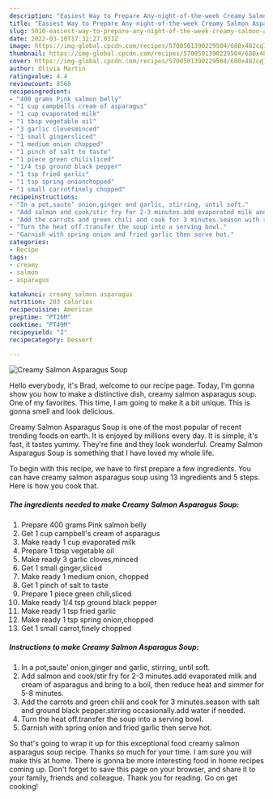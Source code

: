 ```yaml
---
description: "Easiest Way to Prepare Any-night-of-the-week Creamy Salmon Asparagus Soup"
title: "Easiest Way to Prepare Any-night-of-the-week Creamy Salmon Asparagus Soup"
slug: 5010-easiest-way-to-prepare-any-night-of-the-week-creamy-salmon-asparagus-soup
date: 2022-03-10T17:32:27.031Z
image: https://img-global.cpcdn.com/recipes/5700501390229504/680x482cq70/creamy-salmon-asparagus-soup-recipe-main-photo.jpg
thumbnail: https://img-global.cpcdn.com/recipes/5700501390229504/680x482cq70/creamy-salmon-asparagus-soup-recipe-main-photo.jpg
cover: https://img-global.cpcdn.com/recipes/5700501390229504/680x482cq70/creamy-salmon-asparagus-soup-recipe-main-photo.jpg
author: Olivia Martin
ratingvalue: 4.4
reviewcount: 8560
recipeingredient:
- "400 grams Pink salmon belly"
- "1 cup campbells cream of asparagus"
- "1 cup evaporated milk"
- "1 tbsp vegetable oil"
- "3 garlic clovesminced"
- "1 small gingersliced"
- "1 medium onion chopped"
- "1 pinch of salt to taste"
- "1 piece green chilisliced"
- "1/4 tsp ground black pepper"
- "1 tsp fried garlic"
- "1 tsp spring onionchopped"
- "1 small carrotfinely chopped"
recipeinstructions:
- "In a pot,saute’ onion,ginger and garlic, stirring, until soft."
- "Add salmon and cook/stir fry for 2-3 minutes.add evaporated milk and cream of asparagus and bring to a boil, then reduce heat and simmer for 5-8 minutes."
- "Add the carrots and green chili and cook for 3 minutes.season with salt and ground black pepper.stirring occasionally.add water if needed."
- "Turn the heat off.transfer the soup into a serving bowl."
- "Garnish with spring onion and fried garlic then serve hot."
categories:
- Recipe
tags:
- creamy
- salmon
- asparagus

katakunci: creamy salmon asparagus 
nutrition: 203 calories
recipecuisine: American
preptime: "PT26M"
cooktime: "PT49M"
recipeyield: "2"
recipecategory: Dessert

---
```



![Creamy Salmon Asparagus Soup](https://img-global.cpcdn.com/recipes/5700501390229504/680x482cq70/creamy-salmon-asparagus-soup-recipe-main-photo.jpg)

Hello everybody, it's Brad, welcome to our recipe page. Today, I'm gonna show you how to make a distinctive dish, creamy salmon asparagus soup. One of my favorites. This time, I am going to make it a bit unique. This is gonna smell and look delicious.



Creamy Salmon Asparagus Soup is one of the most popular of recent trending foods on earth. It is enjoyed by millions every day. It is simple, it's fast, it tastes yummy. They're fine and they look wonderful. Creamy Salmon Asparagus Soup is something that I have loved my whole life.


To begin with this recipe, we have to first prepare a few ingredients. You can have creamy salmon asparagus soup using 13 ingredients and 5 steps. Here is how you cook that.

<!--inarticleads1-->

##### The ingredients needed to make Creamy Salmon Asparagus Soup:

1. Prepare 400 grams Pink salmon belly
1. Get 1 cup campbell&#39;s cream of asparagus
1. Make ready 1 cup evaporated milk
1. Prepare 1 tbsp vegetable oil
1. Make ready 3 garlic cloves,minced
1. Get 1 small ginger,sliced
1. Make ready 1 medium onion, chopped
1. Get 1 pinch of salt to taste
1. Prepare 1 piece green chili,sliced
1. Make ready 1/4 tsp ground black pepper
1. Make ready 1 tsp fried garlic
1. Make ready 1 tsp spring onion,chopped
1. Get 1 small carrot,finely chopped




<!--inarticleads2-->

##### Instructions to make Creamy Salmon Asparagus Soup:

1. In a pot,saute’ onion,ginger and garlic, stirring, until soft.
1. Add salmon and cook/stir fry for 2-3 minutes.add evaporated milk and cream of asparagus and bring to a boil, then reduce heat and simmer for 5-8 minutes.
1. Add the carrots and green chili and cook for 3 minutes.season with salt and ground black pepper.stirring occasionally.add water if needed.
1. Turn the heat off.transfer the soup into a serving bowl.
1. Garnish with spring onion and fried garlic then serve hot.




So that's going to wrap it up for this exceptional food creamy salmon asparagus soup recipe. Thanks so much for your time. I am sure you will make this at home. There is gonna be more interesting food in home recipes coming up. Don't forget to save this page on your browser, and share it to your family, friends and colleague. Thank you for reading. Go on get cooking!
